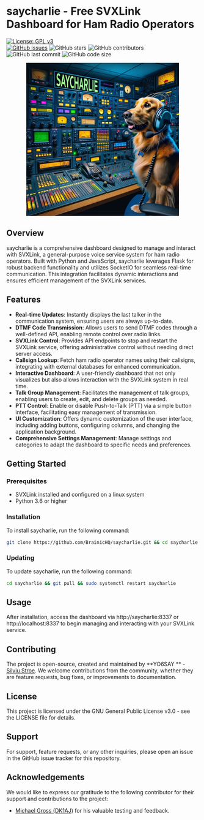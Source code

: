 # saycharlie - Free SVXLink Dashboard for Ham Radio Operators

[![License: GPL v3](https://img.shields.io/badge/License-GPLv3-blue.svg)](https://www.gnu.org/licenses/gpl-3.0)  
[![GitHub issues](https://img.shields.io/github/issues/BrainicHQ/saycharlie)](https://https://github.com/BrainicHQ/saycharlie/issues)
![GitHub stars](https://img.shields.io/github/stars/BrainicHQ/saycharlie)
![GitHub contributors](https://img.shields.io/github/contributors/BrainicHQ/saycharlie)
![GitHub last commit](https://img.shields.io/github/last-commit/BrainicHQ/saycharlie)
![GitHub code size](https://img.shields.io/github/languages/code-size/BrainicHQ/saycharlie)


<p align="center">
  <img src="/saycharlie-dashboard.jpg" width="400">
</p>

## Overview

saycharlie is a comprehensive dashboard designed to manage and interact with SVXLink, a general-purpose voice service
system for ham radio operators. Built with Python and JavaScript, saycharlie leverages Flask for robust backend
functionality and utilizes SocketIO for seamless real-time communication. This integration facilitates dynamic
interactions and ensures efficient management of the SVXLink services.

## Features

- **Real-time Updates**: Instantly displays the last talker in the communication system, ensuring users are always
  up-to-date.
- **DTMF Code Transmission**: Allows users to send DTMF codes through a well-defined API, enabling remote control over
  radio links.
- **SVXLink Control**: Provides API endpoints to stop and restart the SVXLink service, offering administrative control
  without needing direct server access.
- **Callsign Lookup**: Fetch ham radio operator names using their callsigns, integrating with external databases for
  enhanced communication.
- **Interactive Dashboard**: A user-friendly dashboard that not only visualizes but also allows interaction with the
  SVXLink system in real time.
- **Talk Group Management**: Facilitates the management of talk groups, enabling users to create, edit, and delete
  groups as needed.
- **PTT Control**: Enable or disable Push-to-Talk (PTT) via a simple button interface, facilitating easy management of
  transmission.
- **UI Customization**: Offers dynamic customization of the user interface, including adding buttons, configuring
  columns, and changing the application background.
- **Comprehensive Settings Management**: Manage settings and categories to adapt the dashboard to specific needs and
  preferences.

## Getting Started

### Prerequisites

- SVXLink installed and configured on a linux system
- Python 3.6 or higher

### Installation

To install saycharlie, run the following command:

```bash
git clone https://github.com/BrainicHQ/saycharlie.git && cd saycharlie && sudo chmod +x install.sh && sudo ./install.sh
```
### Updating
To update saycharlie, run the following command:

```bash
cd saycharlie && git pull && sudo systemctl restart saycharlie
```

## Usage

After installation, access the dashboard via http://saycharlie:8337 or http://localhost:8337 to begin managing and
interacting with your SVXLink service.

## Contributing

The project is open-source, created and maintained by **YO6SAY
** - [Silviu Stroe](https://brainic.io/?utm=saycharliegit).
We welcome contributions from the community, whether they are feature requests, bug fixes, or improvements to
documentation.

## License

This project is licensed under the GNU General Public License v3.0 - see the LICENSE file for details.

## Support

For support, feature requests, or any other inquiries, please open an issue in the GitHub issue tracker for this
repository.

## Acknowledgements
We would like to express our gratitude to the following contributor for their support and contributions to the project:
- [Michael Gross (DK1AJ)](https://www.qrz.com/db/DK1AJ) for his valuable testing and feedback.